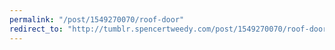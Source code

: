 ```yaml
---
permalink: "/post/1549270070/roof-door"
redirect_to: "http://tumblr.spencertweedy.com/post/1549270070/roof-door"
---
```

